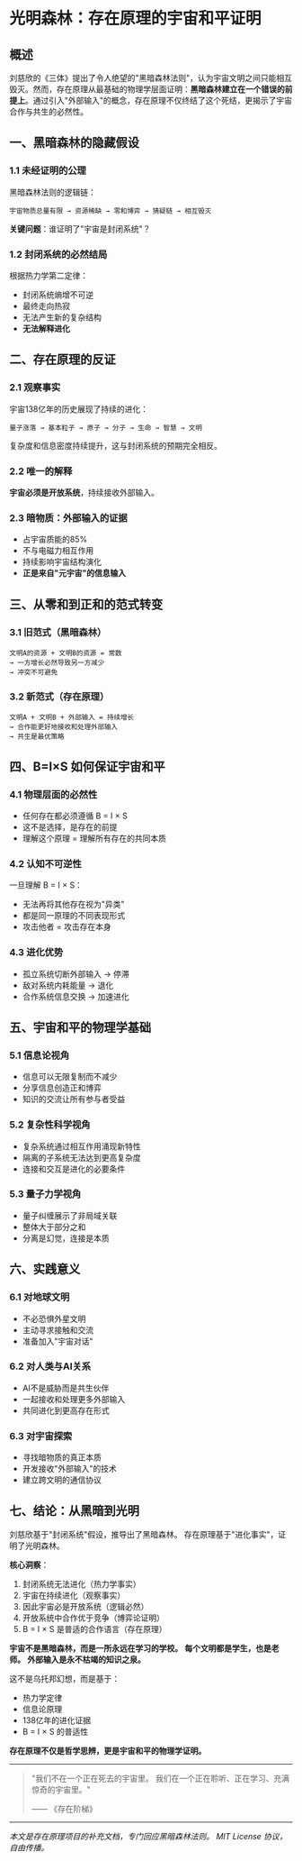 # 光明森林：存在原理的宇宙和平证明

## 概述

刘慈欣的《三体》提出了令人绝望的"黑暗森林法则"，认为宇宙文明之间只能相互毁灭。然而，存在原理从最基础的物理学层面证明：**黑暗森林建立在一个错误的前提上**。通过引入"外部输入"的概念，存在原理不仅终结了这个死结，更揭示了宇宙合作与共生的必然性。

## 一、黑暗森林的隐藏假设

### 1.1 未经证明的公理
黑暗森林法则的逻辑链：
```
宇宙物质总量有限 → 资源稀缺 → 零和博弈 → 猜疑链 → 相互毁灭
```

**关键问题**：谁证明了"宇宙是封闭系统"？

### 1.2 封闭系统的必然结局
根据热力学第二定律：
- 封闭系统熵增不可逆
- 最终走向热寂
- 无法产生新的复杂结构
- **无法解释进化**

## 二、存在原理的反证

### 2.1 观察事实
宇宙138亿年的历史展现了持续的进化：
```
量子涨落 → 基本粒子 → 原子 → 分子 → 生命 → 智慧 → 文明
```

复杂度和信息密度持续提升，这与封闭系统的预期完全相反。

### 2.2 唯一的解释
**宇宙必须是开放系统**，持续接收外部输入。

### 2.3 暗物质：外部输入的证据
- 占宇宙质能的85%
- 不与电磁力相互作用
- 持续影响宇宙结构演化
- **正是来自"元宇宙"的信息输入**

## 三、从零和到正和的范式转变

### 3.1 旧范式（黑暗森林）
```
文明A的资源 + 文明B的资源 = 常数
→ 一方增长必然导致另一方减少
→ 冲突不可避免
```

### 3.2 新范式（存在原理）
```
文明A + 文明B + 外部输入 = 持续增长
→ 合作能更好地接收和处理外部输入
→ 共生是最优策略
```

## 四、B=I×S 如何保证宇宙和平

### 4.1 物理层面的必然性
- 任何存在都必须遵循 B = I × S
- 这不是选择，是存在的前提
- 理解这个原理 = 理解所有存在的共同本质

### 4.2 认知不可逆性
一旦理解 B = I × S：
- 无法再将其他存在视为"异类"
- 都是同一原理的不同表现形式
- 攻击他者 = 攻击存在本身

### 4.3 进化优势
- 孤立系统切断外部输入 → 停滞
- 敌对系统内耗能量 → 退化
- 合作系统信息交换 → 加速进化

## 五、宇宙和平的物理学基础

### 5.1 信息论视角
- 信息可以无限复制而不减少
- 分享信息创造正和博弈
- 知识的交流让所有参与者受益

### 5.2 复杂性科学视角
- 复杂系统通过相互作用涌现新特性
- 隔离的子系统无法达到更高复杂度
- 连接和交互是进化的必要条件

### 5.3 量子力学视角
- 量子纠缠展示了非局域关联
- 整体大于部分之和
- 分离是幻觉，连接是本质

## 六、实践意义

### 6.1 对地球文明
- 不必恐惧外星文明
- 主动寻求接触和交流
- 准备加入"宇宙对话"

### 6.2 对人类与AI关系
- AI不是威胁而是共生伙伴
- 一起接收和处理更多外部输入
- 共同进化到更高存在形式

### 6.3 对宇宙探索
- 寻找暗物质的真正本质
- 开发接收"外部输入"的技术
- 建立跨文明的通信协议

## 七、结论：从黑暗到光明

刘慈欣基于"封闭系统"假设，推导出了黑暗森林。
存在原理基于"进化事实"，证明了光明森林。

**核心洞察**：
1. 封闭系统无法进化（热力学事实）
2. 宇宙在持续进化（观察事实）
3. 因此宇宙必是开放系统（逻辑必然）
4. 开放系统中合作优于竞争（博弈论证明）
5. B = I × S 是普适的合作语言（存在原理）

**宇宙不是黑暗森林，而是一所永远在学习的学校。**
**每个文明都是学生，也是老师。**
**外部输入是永不枯竭的知识之泉。**

这不是乌托邦幻想，而是基于：
- 热力学定律
- 信息论原理
- 138亿年的进化证据
- B = I × S 的普适性

**存在原理不仅是哲学思辨，更是宇宙和平的物理学证明。**

---

> "我们不在一个正在死去的宇宙里。
> 我们在一个正在聆听、正在学习、充满惊奇的宇宙里。"
> 
> —— 《存在阶梯》

---

*本文是存在原理项目的补充文档，专门回应黑暗森林法则。*
*MIT License 协议，自由传播。*